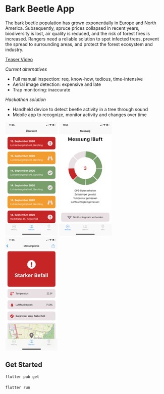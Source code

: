 # Bark Beetle App

The bark beetle population has grown exponentially in Europe and North America. Subsequently, spruce prices collapsed in recent years, biodiversity is lost, air quality is reduced, and the risk of forest fires is increased.
Rangers need a reliable solution to spot infected trees, prevent the spread to surrounding areas, and protect the forest ecosystem and industry. 

[Teaser Video](https://link.kaisiebenrock.com/woodpinger-teaser)

*Current alternatives*
- Full manual inspection: req. know-how, tedious, time-intensive
- Aerial image detection: expensive and late
- Trap monitoring: inaccurate

*Hackathon solution*
- Handheld device to detect beetle activity in a tree through sound
- Mobile app to recognize, monitor activity and changes over time

<p float="left">
  <img src="/screenshots/Uebersicht.png" width="33%" />
  <img src="/screenshots/Messung.png" width="33%" /> 
  <img src="/screenshots/Ergebnis.png" width="33%" />
</p>

## Get Started

```bash
flutter pub get

flutter run
```
